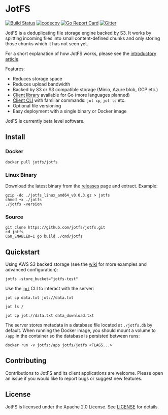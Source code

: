 # JotFS

[![Build Status](https://travis-ci.org/jotfs/jotfs.svg?branch=master)](https://travis-ci.org/jotfs/jotfs) [![codecov](https://codecov.io/gh/jotfs/jotfs/branch/master/graph/badge.svg)](https://codecov.io/gh/jotfs/jotfs) [![Go Report Card](https://goreportcard.com/badge/github.com/jotfs/jotfs)](https://goreportcard.com/report/github.com/jotfs/jotfs) [![Gitter](https://badges.gitter.im/jotfs/community.svg)](https://gitter.im/jotfs/community?utm_source=badge&utm_medium=badge&utm_campaign=pr-badge)

JotFS is a deduplicating file storage engine backed by S3. It works by splitting incoming files into small content-defined chunks and only storing those chunks which it has not seen yet.

For a short explanation of how JotFS works, please see the [introductory article](https://www.eadan.net/blog/introducing-jotfs/).

Features:

  - Reduces storage space
  - Reduces upload bandwidth
  - Backed by S3 or S3 compatible storage (Minio, Azure blob, GCP etc.)
  - [Client library](https://github.com/jotfs/jot) available for Go (more languages planned)
  - [Client CLI](https://github.com/jotfs/jot) with familiar commands: `jot cp`, `jot ls` etc.
  - Optional file versioning
  - Easy deployment with a single binary or Docker image

JotFS is currently beta level software.

## Install

### Docker
```
docker pull jotfs/jotfs
```

### Linux Binary

Download the latest binary from the [releases](https://github.com/jotfs/jotfs/releases) page and extract. Example:
```
gzip -dc ./jotfs_linux_amd64_v0.0.3.gz > jotfs
chmod +x ./jotfs
./jotfs -version
```

### Source

```
git clone https://github.com/jotfs/jotfs.git
cd jotfs
CGO_ENABLED=1 go build ./cmd/jotfs
```

## Quickstart

Using AWS S3 backed storage (see the [wiki](https://github.com/jotfs/jotfs/wiki) for more examples and advanced configuration):

```
jotfs -store_bucket="jotfs-test"
```

Use the [`jot`](https://github.com/jotfs/jot) CLI to interact with the server:
```
jot cp data.txt jot://data.txt

jot ls /

jot cp jot://data.txt data_download.txt
```

The server stores metadata in a database file located at `./jotfs.db` by default. When running the Docker image, you should mount a volume to `/app` in the container so the database is persisted between runs:
```
docker run -v jotfs:/app jotfs/jotfs <FLAGS...>
```

## Contributing

Contributions to JotFS and its client applications are welcome. Please open an issue if you would like to report bugs or suggest new features.

## License

JotFS is licensed under the Apache 2.0 License. See [LICENSE](./LICENSE) for details.

